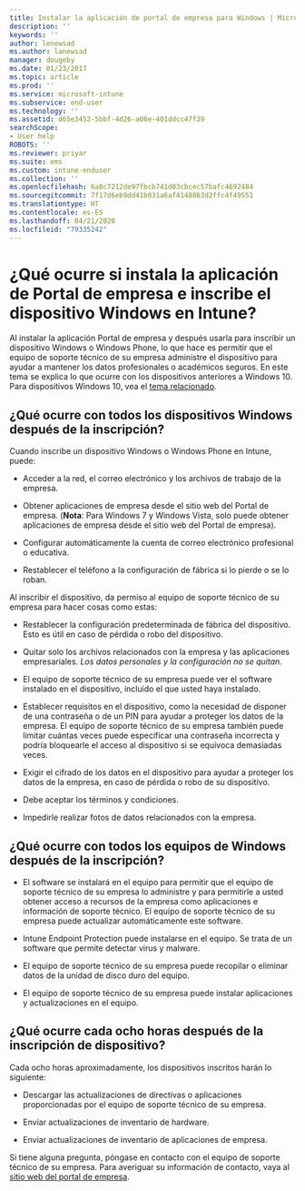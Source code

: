 ```yaml
---
title: Instalar la aplicación de portal de empresa para Windows | Microsoft Docs
description: ''
keywords: ''
author: lenewsad
ms.author: lanewsad
manager: dougeby
ms.date: 01/23/2017
ms.topic: article
ms.prod: ''
ms.service: microsoft-intune
ms.subservice: end-user
ms.technology: ''
ms.assetid: d65e3452-5bbf-4d26-a06e-401ddcc47f39
searchScope:
- User help
ROBOTS: ''
ms.reviewer: priyar
ms.suite: ems
ms.custom: intune-enduser
ms.collection: ''
ms.openlocfilehash: 6a8c7212de97fbcb741d03cbcec57bafc4692484
ms.sourcegitcommit: 7f17d6eb9dd41b031a6af4148863d2ffc4f49551
ms.translationtype: HT
ms.contentlocale: es-ES
ms.lasthandoff: 04/21/2020
ms.locfileid: "79335242"
---
```

# <a name="what-happens-if-you-install-the-company-portal-app-and-enroll-your-windows-device-in-intune"></a>¿Qué ocurre si instala la aplicación de Portal de empresa e inscribe el dispositivo Windows en Intune?

Al instalar la aplicación Portal de empresa y después usarla para inscribir un dispositivo Windows o Windows Phone, lo que hace es permitir que el equipo de soporte técnico de su empresa administre el dispositivo para ayudar a mantener los datos profesionales o académicos seguros. En este tema se explica lo que ocurre con los dispositivos anteriores a Windows 10. Para dispositivos Windows 10, vea el [tema relacionado](about-cp-app-for-windows-10.md).  

## <a name="what-happens-to-all-windows-devices-after-enrollment"></a>¿Qué ocurre con todos los dispositivos Windows después de la inscripción?
Cuando inscribe un dispositivo Windows o Windows Phone en Intune, puede:

- Acceder a la red, el correo electrónico y los archivos de trabajo de la empresa.

- Obtener aplicaciones de empresa desde el sitio web del Portal de empresa. (__Nota__: Para Windows 7 y Windows Vista, solo puede obtener aplicaciones de empresa desde el sitio web del Portal de empresa).

- Configurar automáticamente la cuenta de correo electrónico profesional o educativa.

- Restablecer el teléfono a la configuración de fábrica si lo pierde o se lo roban.

Al inscribir el dispositivo, da permiso al equipo de soporte técnico de su empresa para hacer cosas como estas:

- Restablecer la configuración predeterminada de fábrica del dispositivo. Esto es útil en caso de pérdida o robo del dispositivo.

- Quitar solo los archivos relacionados con la empresa y las aplicaciones empresariales. *Los datos personales y la configuración no se quitan.*

- El equipo de soporte técnico de su empresa puede ver el software instalado en el dispositivo, incluido el que usted haya instalado.

- Establecer requisitos en el dispositivo, como la necesidad de disponer de una contraseña o de un PIN para ayudar a proteger los datos de la empresa. El equipo de soporte técnico de su empresa también puede limitar cuántas veces puede especificar una contraseña incorrecta y podría bloquearle el acceso al dispositivo si se equivoca demasiadas veces.

- Exigir el cifrado de los datos en el dispositivo para ayudar a proteger los datos de la empresa, en caso de pérdida o robo de su dispositivo.

- Debe aceptar los términos y condiciones.

- Impedirle realizar fotos de datos relacionados con la empresa.

## <a name="what-happens-to-all-windows-pcs-after-enrollment"></a>¿Qué ocurre con todos los equipos de Windows después de la inscripción?

- El software se instalará en el equipo para permitir que el equipo de soporte técnico de su empresa lo administre y para permitirle a usted obtener acceso a recursos de la empresa como aplicaciones e información de soporte técnico. El equipo de soporte técnico de su empresa puede actualizar automáticamente este software.

- Intune Endpoint Protection puede instalarse en el equipo. Se trata de un software que permite detectar virus y malware.

- El equipo de soporte técnico de su empresa puede recopilar o eliminar datos de la unidad de disco duro del equipo.

- El equipo de soporte técnico de su empresa puede instalar aplicaciones y actualizaciones en el equipo.

## <a name="what-happens-every-eight-hours-after-device-enrollment"></a>¿Qué ocurre cada ocho horas después de la inscripción de dispositivo?

Cada ocho horas aproximadamente, los dispositivos inscritos harán lo siguiente:

- Descargar las actualizaciones de directivas o aplicaciones proporcionadas por el equipo de soporte técnico de su empresa.

- Enviar actualizaciones de inventario de hardware.

- Enviar actualizaciones de inventario de aplicaciones de empresa.

Si tiene alguna pregunta, póngase en contacto con el equipo de soporte técnico de su empresa. Para averiguar su información de contacto, vaya al [sitio web del portal de empresa](https://go.microsoft.com/fwlink/?linkid=2010980).
